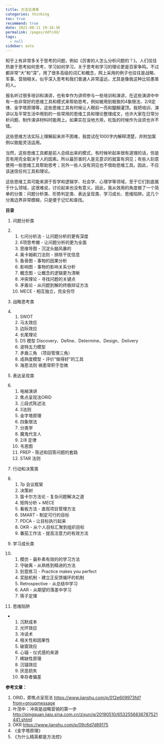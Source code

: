```yaml
---
title: 方法论清单
categories: thinking
toc: true
recommend: true
date: 2021-08-11 19:18:36
permalink: /pages/ddfcdd/
tags: 
  - null
sidebar: auto
---
```




知乎上有非常多关于思考的问题，例如《厉害的人怎么分析问题的？》。人们往往热衷于思考如何思考，学习如何学习，关于思考和学习的理论更是百家争鸣。不过都非常“大”和“深”，用了很多高级的词汇和概念，网上采用的例子也往往是战略、军事、营销相关。似乎深入思考和我们普通人非常遥远，尤其是像我这种比较愚笨的人。

报名听过很多培训和演讲，也有幸作为讲师参与一些培训和演讲，在这些演讲中中有一些非常好的思维工具和模式来帮助思考。例如被用到极致的4象限法、2/8定律、金字塔原理等，这些思维工具有时候让人眼前一亮和醍醐灌顶。我把培训、演讲以及平常生活中用到的一些常用的思维工具和理论整理成文，也许大家在日常分析问题、制作演讲材料时能用上。如果实在没地方用，吃饭的时候作为谈资也许不错。

这些思维方法实际上理解起来并不困难，我尝试在1000字内解释清楚，并附加案例以致能灵活运用。

当然，这些思维工具都是前人总结出来的模式，有时候听起来很有道理的话，但是否有用完全取决于人的因素。所以最厉害的人是无意识的就富有洞见；有些人刻意使用一些思维工具帮助思考；另外一些人没有洞见也不借助思维工具。因此，不应该迷信任何工具和理论。

这些思维工具可能来源于哲学和逻辑学、社会学、心理学等领域，至于它们到底属于什么领域，这很难说，讨论起来也没有意义。因此，我从效用的角度做了一个简单的分类：问题分析类、形势判定类、表达呈现类、学习成长、思维陷阱。这几个分类边界非常模糊，只是便于记忆和查找。

**目录**

1. 问题分析类

2. 1. 七问分析法 - 让问题分析的更有深度
   2. 6项思考帽 - 让问题分析的更为全面
   3. 思维导图 - 沉淀头脑风暴的
   4. 奥卡姆剃刀法则 - 排除干扰信息
   5. 鱼骨图 - 事物的因果分析
   6. 影响图 - 事物的影响关系分析
   7. 概念图 - 让概念的逻辑更为清晰
   8. 冲突理论 - 寻找问题的关键点
   9. 矛盾论 - 从问题到解的终极辩证方法
   10. MECE - 相互独立，完全穷尽

3. 战略思考类

4. 1. SWOT
   2. 马太效应
   3. 边际效应
   4. 长尾理论
   5. D5 模型 Discovery、Define、Determine、Design、Delivery
   6. 波特五力模型
   7. 矛盾三角 （项目管理三角）
   8. 成熟度模型 - 评价“做得好”的工具
   9. 海恩法则 祸患常积于忽微

5. 表达呈现类

6. 1. 电梯演讲
   2. 焦点呈现法ORID
   3. 三段式陈述法
   4. 3法则
   5. 金字塔原理
   6. 四象限法
   7. 分类学
   8. 魔鬼代言人
   9. 2/8 定律
   10. 韦恩图
   11. PREP - 陈述和回答问题的套路
   12. STAR 法则

7. 行动和决策类

8. 1. 7p 会议框架
   2. 决策树
   3. 笛卡尔方法论 - 复杂问题解决之道
   4. 矩阵分析 + MECE
   5. 看板方法 - 直观项目管理方法
   6. SMART - 制定可行的目标
   7. PDCA - 让目标执行起来
   8. OKR - 从个人目标汇聚到组织目标
   9. 番茄工作法 - 提高注意力的有效方法

9. 学习成长类

10. 1. 模仿 - 最朴素有效的的学习方法
    2. 守破离 - 从熟练到精进的方法
    3. 刻意练习 - Practice makes you perfect
    4. 奖励机制 - 建立正反馈循环的机制
    5. Retrospective - 从总结中学习
    6. AAR - 从期望的落差中学习
    7. 筷子定理

11. 思维陷阱

- 1. 沉默成本
  2. 光环效应
  3. 冷读术
  4. 相关性和因果性
  5. 破窗效应
  6. 心锚 - 仪式感的来源
  7. 稀缺性原理
  8. 沉锚效应
  9. 厌恶损失
  10. 幸存者偏差

**参考文章：**

1. ORID，即焦点呈现法 https://www.jianshu.com/p/012e609973fd?from=groupmessage
2. 叶茂中：冲突是战略营销的第一步 http://pingquan.jiaju.sina.com.cn/zixun/q/20190510/6532556836787521441.shtml
3. OKR https://www.jianshu.com/p/09c6d7d89175 
4. 《金字塔原理》
5. 《为什么精英都是方法控》